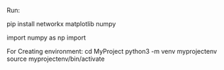 Run:

pip install networkx matplotlib numpy



import numpy as np
import





For Creating environment:
cd MyProject
python3 -m venv myprojectenv
source myprojectenv/bin/activate
